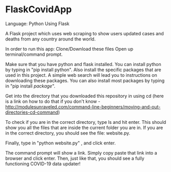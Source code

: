 # FlaskCovidApp

Language: Python
Using Flask

A Flask project which uses web scraping to show users updated cases and deaths from any country around the world.

In order to run this app:
Clone/Download these files
Open up terminal/command prompt.

Make sure that you have python and flask installed. You can install python by typing in "pip install python". Also install the specific packages that are used in this project. A simple web search will lead you to instructions on downloading these packages. You can also install most packages by typing in "pip install *package*". 

Get into the directory that you downloaded this repository in using cd (here is a link on how to do that if you don't know - http://modulesunraveled.com/command-line-beginners/moving-and-out-directories-cd-command)

To check if you are in the correct directory, type ls and hit enter. This should show you all the files that are inside the current folder you are in. If you are in the correct directory, you should see the file: website.py.

Finally, type in "python website.py" , and click enter.

The command prompt will show a link. Simply copy paste that link into a browser and click enter. Then, just like that, you should see a fully functioning COVID-19 data updater!
